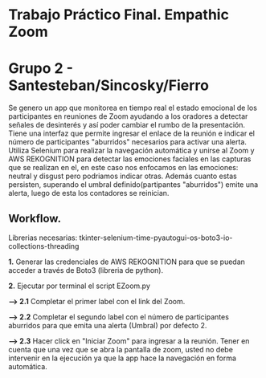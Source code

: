 # Trabajo Práctico Final. Empathic Zoom

# Grupo 2 - Santesteban/Sincosky/Fierro

Se genero un app que monitorea en tiempo real el estado emocional de los participantes en reuniones de Zoom ayudando a los oradores a detectar señales de desinterés y así poder cambiar el rumbo de la presentación. Tiene una interfaz que permite ingresar el enlace de la reunión e indicar el número de participantes "aburridos" necesarios para activar una alerta. Utiliza Selenium para realizar la navegación automática y unirse al Zoom y AWS REKOGNITION para detectar las emociones faciales en las capturas que se realizan en el, en este caso nos enfocamos en las emociones: neutral y disgust pero podriamos indicar otras. Además cuanto estas persisten, superando el umbral definido(partipantes "aburridos") emite una alerta, luego de esta los contadores se reinician.

## Workflow.

Librerias necesarias: tkinter-selenium-time-pyautogui-os-boto3-io-collections-threading 

__1.__ Generar las credenciales de AWS REKOGNITION para que se puedan acceder a través de Boto3 (libreria de python).

__2.__ Ejecutar por terminal el script EZoom.py

   __--> 2.1__ Completar el primer label con el link del Zoom. 

   
   __--> 2.2__ Completar el segundo label con el número de participantes aburridos para que emita una alerta (Umbral) por defecto 2.

   
   __--> 2.3__ Hacer click en "Iniciar Zoom" para ingresar a la reunión. Tener en cuenta que una vez que se abra la pantalla de zoom, usted no debe intervenir en la ejecución ya que la app hace la navegación en forma automática.

